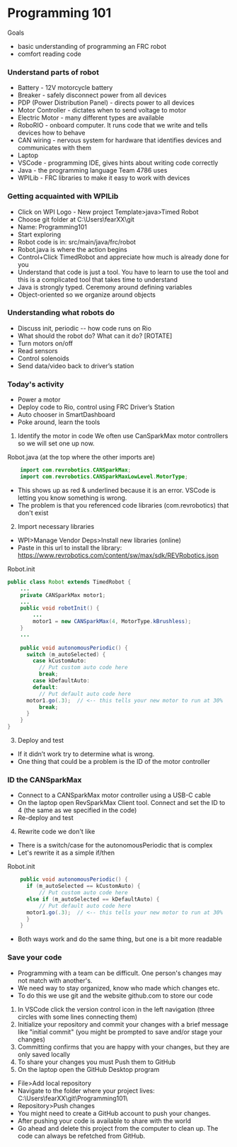 # Programming 101

Goals
- basic understanding of programming an FRC robot
- comfort reading code

### Understand parts of robot
- Battery - 12V motorcycle battery
- Breaker - safely disconnect power from all devices
- PDP (Power Distribution Panel) - directs power to all devices
- Motor Controller - dictates when to send voltage to motor
- Electric Motor - many different types are available
- RoboRIO - onboard computer. It runs code that we write and tells devices how to behave
- CAN wiring - nervous system for hardware that identifies devices and communicates with them
- Laptop
- VSCode - programming IDE, gives hints about writing code correctly
- Java - the programming language Team 4786 uses
- WPILib - FRC libraries to make it easy to work with devices

### Getting acquainted with WPILib
- Click on WPI Logo - New project Template>java>Timed Robot
- Choose git folder at C:\Users\fearXX\git
- Name: Programming101
- Start exploring
- Robot code is in: src/main/java/frc/robot
- Robot.java is where the action begins
- Control+Click TimedRobot and appreciate how much is already done for you
- Understand that code is just a tool. You have to learn to use the tool and this is a complicated tool that takes time to understand
- Java is strongly typed. Ceremony around defining variables
- Object-oriented so we organize around objects

### Understanding what robots do
- Discuss init, periodic -- how code runs on Rio
- What should the robot do? What can it do? [ROTATE]
- Turn motors on/off
- Read sensors
- Control solenoids
- Send data/video back to driver’s station

### Today's activity
- Power a motor
- Deploy code to Rio, control using FRC Driver’s Station
- Auto chooser in SmartDashboard
- Poke around, learn the tools

1. Identify the motor in code
We often use CanSparkMax motor controllers so we will set one up now.

Robot.java (at the top where the other imports are)
```java
    import com.revrobotics.CANSparkMax;
    import com.revrobotics.CANSparkMaxLowLevel.MotorType;
```

- This shows up as red & underlined because it is an error. VSCode is letting you know something is wrong.
- The problem is that you referenced code libraries (com.revrobotics) that don't exist

2. Import necessary libraries

- WPI>Manage Vendor Deps>Install new libraries (online)
- Paste in this url to install the library: https://www.revrobotics.com/content/sw/max/sdk/REVRobotics.json

Robot.init
```java
public class Robot extends TimedRobot {
    ...
    private CANSparkMax motor1;
    ...
    public void robotInit() {
    	...
        motor1 = new CANSparkMax(4, MotorType.kBrushless);
    }
    ...
    
    public void autonomousPeriodic() {
      switch (m_autoSelected) {
        case kCustomAuto:
          // Put custom auto code here
          break;
        case kDefaultAuto:
        default:
          // Put default auto code here
	  motor1.go(.3);  // <-- this tells your new motor to run at 30%
          break;
      }
    }
}
```

3. Deploy and test
- If it didn’t work try to determine what is wrong.
- One thing that could be a problem is the ID of the motor controller

### ID the CANSparkMax
- Connect to a CANSparkMax motor controller using a USB-C cable
- On the laptop open RevSparkMax Client tool. Connect and set the ID to 4 (the same as we specified in the code)
- Re-deploy and test

4. Rewrite code we don't like
- There is a switch/case for the autonomousPeriodic that is complex
- Let's rewrite it as a simple if/then

Robot.init
```java
    public void autonomousPeriodic() {
      if (m_autoSelected == kCustomAuto) {
          // Put custom auto code here
      else if (m_autoSelected == kDefaultAuto) {
          // Put default auto code here
	  motor1.go(.3);  // <-- this tells your new motor to run at 30%
      }
    }
```
- Both ways work and do the same thing, but one is a bit more readable

### Save your code
- Programming with a team can be difficult. One person's changes may not match with another's.
- We need way to stay organized, know who made which changes etc.
- To do this we use git and the website github.com to store our code

1. In VSCode click the version control icon in the left navigation (three circles with some lines connecting them)
2. Initialize your repository and commit your changes with a brief message like "initial commit" (you might be prompted to save and/or stage your changes)
3. Committing confirms that you are happy with your changes, but they are only saved locally
4. To share your changes you must Push them to GitHub
5. On the laptop open the GitHub Desktop program
- File>Add local repository
- Navigate to the folder where your project lives: C:\Users\fearXX\git\Programming101\
- Repository>Push changes
- You might need to create a GitHub account to push your changes.
- After pushing your code is available to share with the world
- Go ahead and delete this project from the computer to clean up. The code can always be refetched from GitHub.
